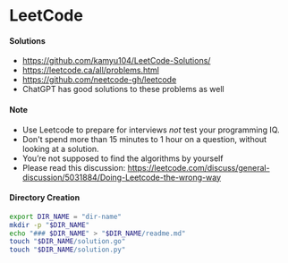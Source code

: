 # LeetCode

#### Solutions
* https://github.com/kamyu104/LeetCode-Solutions/
* https://leetcode.ca/all/problems.html
* https://github.com/neetcode-gh/leetcode
* ChatGPT has good solutions to these problems as well


#### Note

* Use Leetcode to prepare for interviews *not* test your programming IQ.
* Don't spend more than 15 minutes to 1 hour on a question, without looking at a solution.
* You’re not supposed to find the algorithms by yourself
* Please read this discussion: https://leetcode.com/discuss/general-discussion/5031884/Doing-Leetcode-the-wrong-way


#### Directory Creation

```sh
export DIR_NAME = "dir-name"
mkdir -p "$DIR_NAME"
echo "### $DIR_NAME" > "$DIR_NAME/readme.md"
touch "$DIR_NAME/solution.go"
touch "$DIR_NAME/solution.py"
```
